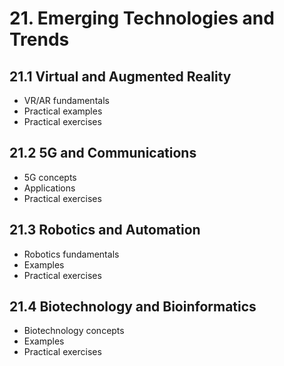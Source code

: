 # 21. Emerging Technologies and Trends

## 21.1 Virtual and Augmented Reality
- VR/AR fundamentals
- Practical examples
- Practical exercises

## 21.2 5G and Communications
- 5G concepts
- Applications
- Practical exercises

## 21.3 Robotics and Automation
- Robotics fundamentals
- Examples
- Practical exercises

## 21.4 Biotechnology and Bioinformatics
- Biotechnology concepts
- Examples
- Practical exercises
